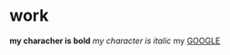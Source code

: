 # work
**my characher is bold**
*my character is italic*
my [GOOGLE](https://www.google.com/search?q=google&ie=utf-8&oe=utf-8)
